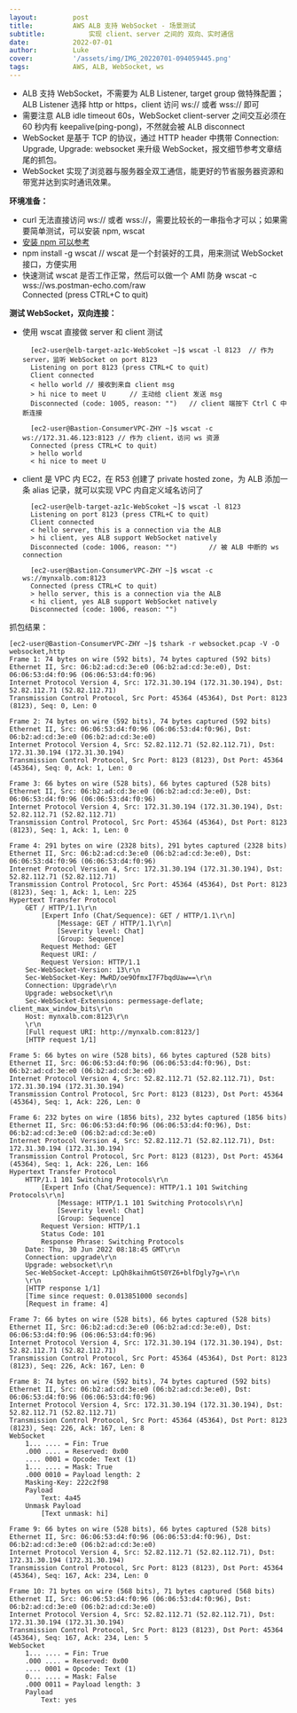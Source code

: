 ```yaml
---
layout:         post
title:          AWS ALB 支持 WebSocket - 场景测试
subtitle:		    实现 client、server 之间的 双向、实时通信
date:           2022-07-01
author:         Luke
cover:          '/assets/img/IMG_20220701-094059445.png'
tags:           AWS, ALB, WebSocket, ws
---
```



- ALB 支持 WebSocket，不需要为 ALB Listener, target group 做特殊配置；ALB Listener 选择 http or https，client 访问 ws:// 或者 wss:// 即可
- 需要注意 ALB idle timeout 60s，WebSocket client-server 之间交互必须在 60 秒内有 keepalive(ping-pong)，不然就会被 ALB disconnect
- WebSocket 是基于 TCP 的协议，通过 HTTP header 中携带 Connection: Upgrade, Upgrade: websocket 来升级 WebSocket，报文细节参考文章结尾的抓包。
- WebSocket 实现了浏览器与服务器全双工通信，能更好的节省服务器资源和带宽并达到实时通讯效果。

**环境准备：**

- curl 无法直接访问 ws:// 或者 wss://，需要比较长的一串指令才可以；如果需要简单测试，可以安装 npm, wscat
- [安装 npm 可以参考](https://docs.aws.amazon.com/sdk-for-javascript/v2/developer-guide/setting-up-node-on-ec2-instance.html)
- npm install -g wscat // wscat 是一个封装好的工具，用来测试 WebSocket 接口，方便实用
- 快速测试 wscat 是否工作正常，然后可以做一个 AMI 防身
    wscat -c wss://ws.postman-echo.com/raw  
        Connected (press CTRL+C to quit)

**测试 WebSocket，双向连接：**

- 使用 wscat 直接做 server 和 client 测试


        [ec2-user@elb-target-az1c-WebScoket ~]$ wscat -l 8123  // 作为 server，监听 WebSocket on port 8123  
        Listening on port 8123 (press CTRL+C to quit)  
        Client connected  
        < hello world // 接收到来自 client msg  
        > hi nice to meet U      // 主动给 client 发送 msg  
        Disconnected (code: 1005, reason: "")   // client 端按下 Ctrl C 中断连接

        [ec2-user@Bastion-ConsumerVPC-ZHY ~]$ wscat -c ws://172.31.46.123:8123 // 作为 client，访问 ws 资源  
        Connected (press CTRL+C to quit)  
        > hello world  
        < hi nice to meet U

- client 是 VPC 内 EC2，在 R53 创建了 private hosted zone，为 ALB 添加一条 alias 记录，就可以实现 VPC 内自定义域名访问了


        [ec2-user@elb-target-az1c-WebScoket ~]$ wscat -l 8123
        Listening on port 8123 (press CTRL+C to quit)
        Client connected
        < hello server, this is a connection via the ALB
        > hi client, yes ALB support WebSocket natively
        Disconnected (code: 1006, reason: "")        // 被 ALB 中断的 ws connection

        [ec2-user@Bastion-ConsumerVPC-ZHY ~]$ wscat -c ws://mynxalb.com:8123
        Connected (press CTRL+C to quit)
        > hello server, this is a connection via the ALB
        < hi client, yes ALB support WebSocket natively
        Disconnected (code: 1006, reason: "")

抓包结果：


    [ec2-user@Bastion-ConsumerVPC-ZHY ~]$ tshark -r websocket.pcap -V -O websocket,http
    Frame 1: 74 bytes on wire (592 bits), 74 bytes captured (592 bits)
    Ethernet II, Src: 06:b2:ad:cd:3e:e0 (06:b2:ad:cd:3e:e0), Dst: 06:06:53:d4:f0:96 (06:06:53:d4:f0:96)
    Internet Protocol Version 4, Src: 172.31.30.194 (172.31.30.194), Dst: 52.82.112.71 (52.82.112.71)
    Transmission Control Protocol, Src Port: 45364 (45364), Dst Port: 8123 (8123), Seq: 0, Len: 0

    Frame 2: 74 bytes on wire (592 bits), 74 bytes captured (592 bits)
    Ethernet II, Src: 06:06:53:d4:f0:96 (06:06:53:d4:f0:96), Dst: 06:b2:ad:cd:3e:e0 (06:b2:ad:cd:3e:e0)
    Internet Protocol Version 4, Src: 52.82.112.71 (52.82.112.71), Dst: 172.31.30.194 (172.31.30.194)
    Transmission Control Protocol, Src Port: 8123 (8123), Dst Port: 45364 (45364), Seq: 0, Ack: 1, Len: 0

    Frame 3: 66 bytes on wire (528 bits), 66 bytes captured (528 bits)
    Ethernet II, Src: 06:b2:ad:cd:3e:e0 (06:b2:ad:cd:3e:e0), Dst: 06:06:53:d4:f0:96 (06:06:53:d4:f0:96)
    Internet Protocol Version 4, Src: 172.31.30.194 (172.31.30.194), Dst: 52.82.112.71 (52.82.112.71)
    Transmission Control Protocol, Src Port: 45364 (45364), Dst Port: 8123 (8123), Seq: 1, Ack: 1, Len: 0

    Frame 4: 291 bytes on wire (2328 bits), 291 bytes captured (2328 bits)
    Ethernet II, Src: 06:b2:ad:cd:3e:e0 (06:b2:ad:cd:3e:e0), Dst: 06:06:53:d4:f0:96 (06:06:53:d4:f0:96)
    Internet Protocol Version 4, Src: 172.31.30.194 (172.31.30.194), Dst: 52.82.112.71 (52.82.112.71)
    Transmission Control Protocol, Src Port: 45364 (45364), Dst Port: 8123 (8123), Seq: 1, Ack: 1, Len: 225
    Hypertext Transfer Protocol
        GET / HTTP/1.1\r\n
            [Expert Info (Chat/Sequence): GET / HTTP/1.1\r\n]
                [Message: GET / HTTP/1.1\r\n]
                [Severity level: Chat]
                [Group: Sequence]
            Request Method: GET
            Request URI: /
            Request Version: HTTP/1.1
        Sec-WebSocket-Version: 13\r\n
        Sec-WebSocket-Key: MwRD/oe9OfmxI7F7bqdUaw==\r\n
        Connection: Upgrade\r\n
        Upgrade: websocket\r\n
        Sec-WebSocket-Extensions: permessage-deflate; client_max_window_bits\r\n
        Host: mynxalb.com:8123\r\n
        \r\n
        [Full request URI: http://mynxalb.com:8123/]
        [HTTP request 1/1]

    Frame 5: 66 bytes on wire (528 bits), 66 bytes captured (528 bits)
    Ethernet II, Src: 06:06:53:d4:f0:96 (06:06:53:d4:f0:96), Dst: 06:b2:ad:cd:3e:e0 (06:b2:ad:cd:3e:e0)
    Internet Protocol Version 4, Src: 52.82.112.71 (52.82.112.71), Dst: 172.31.30.194 (172.31.30.194)
    Transmission Control Protocol, Src Port: 8123 (8123), Dst Port: 45364 (45364), Seq: 1, Ack: 226, Len: 0

    Frame 6: 232 bytes on wire (1856 bits), 232 bytes captured (1856 bits)
    Ethernet II, Src: 06:06:53:d4:f0:96 (06:06:53:d4:f0:96), Dst: 06:b2:ad:cd:3e:e0 (06:b2:ad:cd:3e:e0)
    Internet Protocol Version 4, Src: 52.82.112.71 (52.82.112.71), Dst: 172.31.30.194 (172.31.30.194)
    Transmission Control Protocol, Src Port: 8123 (8123), Dst Port: 45364 (45364), Seq: 1, Ack: 226, Len: 166
    Hypertext Transfer Protocol
        HTTP/1.1 101 Switching Protocols\r\n
            [Expert Info (Chat/Sequence): HTTP/1.1 101 Switching Protocols\r\n]
                [Message: HTTP/1.1 101 Switching Protocols\r\n]
                [Severity level: Chat]
                [Group: Sequence]
            Request Version: HTTP/1.1
            Status Code: 101
            Response Phrase: Switching Protocols
        Date: Thu, 30 Jun 2022 08:18:45 GMT\r\n
        Connection: upgrade\r\n
        Upgrade: websocket\r\n
        Sec-WebSocket-Accept: LpQh8kaihmGtS0YZ6+blfDgly7g=\r\n
        \r\n
        [HTTP response 1/1]
        [Time since request: 0.013851000 seconds]
        [Request in frame: 4]

    Frame 7: 66 bytes on wire (528 bits), 66 bytes captured (528 bits)
    Ethernet II, Src: 06:b2:ad:cd:3e:e0 (06:b2:ad:cd:3e:e0), Dst: 06:06:53:d4:f0:96 (06:06:53:d4:f0:96)
    Internet Protocol Version 4, Src: 172.31.30.194 (172.31.30.194), Dst: 52.82.112.71 (52.82.112.71)
    Transmission Control Protocol, Src Port: 45364 (45364), Dst Port: 8123 (8123), Seq: 226, Ack: 167, Len: 0

    Frame 8: 74 bytes on wire (592 bits), 74 bytes captured (592 bits)
    Ethernet II, Src: 06:b2:ad:cd:3e:e0 (06:b2:ad:cd:3e:e0), Dst: 06:06:53:d4:f0:96 (06:06:53:d4:f0:96)
    Internet Protocol Version 4, Src: 172.31.30.194 (172.31.30.194), Dst: 52.82.112.71 (52.82.112.71)
    Transmission Control Protocol, Src Port: 45364 (45364), Dst Port: 8123 (8123), Seq: 226, Ack: 167, Len: 8
    WebSocket
        1... .... = Fin: True
        .000 .... = Reserved: 0x00
        .... 0001 = Opcode: Text (1)
        1... .... = Mask: True
        .000 0010 = Payload length: 2
        Masking-Key: 222c2f98
        Payload
            Text: 4a45
        Unmask Payload
            [Text unmask: hi]

    Frame 9: 66 bytes on wire (528 bits), 66 bytes captured (528 bits)
    Ethernet II, Src: 06:06:53:d4:f0:96 (06:06:53:d4:f0:96), Dst: 06:b2:ad:cd:3e:e0 (06:b2:ad:cd:3e:e0)
    Internet Protocol Version 4, Src: 52.82.112.71 (52.82.112.71), Dst: 172.31.30.194 (172.31.30.194)
    Transmission Control Protocol, Src Port: 8123 (8123), Dst Port: 45364 (45364), Seq: 167, Ack: 234, Len: 0

    Frame 10: 71 bytes on wire (568 bits), 71 bytes captured (568 bits)
    Ethernet II, Src: 06:06:53:d4:f0:96 (06:06:53:d4:f0:96), Dst: 06:b2:ad:cd:3e:e0 (06:b2:ad:cd:3e:e0)
    Internet Protocol Version 4, Src: 52.82.112.71 (52.82.112.71), Dst: 172.31.30.194 (172.31.30.194)
    Transmission Control Protocol, Src Port: 8123 (8123), Dst Port: 45364 (45364), Seq: 167, Ack: 234, Len: 5
    WebSocket
        1... .... = Fin: True
        .000 .... = Reserved: 0x00
        .... 0001 = Opcode: Text (1)
        0... .... = Mask: False
        .000 0011 = Payload length: 3
        Payload
            Text: yes